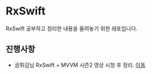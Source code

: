 # RxSwift
RxSwift 공부하고 정리한 내용을 올려놓기 위한 레포입니다.

## 진행사항
- 곰튀김님 RxSwift + MVVM 시즌2 영상 시청 후 정리. [이동](https://github.com/Limwin94/RxSwift/blob/master/Study/RxSwiftGom.md)
